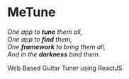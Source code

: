 # MeTune  
*One app to **tune** them all,*  
*One app to **find** them,*  
*One **framework** to bring them all,*  
*And in the **darkness** bind them.*  

Web Based Guitar Tuner using ReactJS
 
